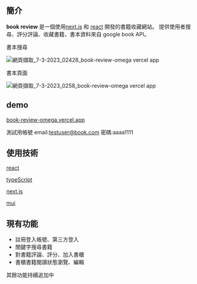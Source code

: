 ## 簡介


**book review** 是一個使用[next.js](https://nextjs.org/) 和 [react](https://reactjs.org/) 開發的書籍收藏網站。
提供使用者搜尋、評分評論、收藏書籍，書本資料來自 google book API。



書本搜尋

![網頁擷取_7-3-2023_02428_book-review-omega vercel app](https://user-images.githubusercontent.com/74018242/223171234-e7fc79a8-c62c-4334-bbd1-244def0e98a0.jpeg)


書本頁面

![網頁擷取_7-3-2023_0258_book-review-omega vercel app](https://user-images.githubusercontent.com/74018242/223171126-4bca5fff-e506-49ea-ab87-83329742a73a.jpeg)



## demo

[book-review-omega.vercel.app](https://book-review-omega.vercel.app/)

測試用帳號
email:testuser@book.com
密碼:aaaa1111

## 使用技術

[react](https://reactjs.org/) 

[typeScript](https://www.typescriptlang.org/)

[next.js](https://nextjs.org/)

[mui](https://mui.com/)

## 現有功能

- 註冊登入帳號、第三方登入
- 關鍵字搜尋書籍
- 對書籍評論、評分、加入書櫃
- 書櫃書籍閱讀狀態瀏覽、編輯

其餘功能持續追加中
